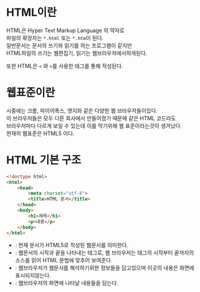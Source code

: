 # HTML이란

HTML은 Hyper Text Markup Language 의 약자로  
파일의 확장자는 `*.html` 또는 `*.htm`이 된다.  
일반문서는 문서의 쓰기와 읽기를 하는 프로그램이 같지만  
HTML파일의 쓰기는 웹편집기, 읽기는 웹브라우저에서하게된다.  

또한 HTML은 `<` 와 `>`를 사용한 태그를 통해 작성된다.

# 웹표준이란

시중에는 크롬, 파이어폭스, 엣지와 같은 다양한 웹 브라우저들이있다.  
이 브라우저들은 모두 다른 회사에서 만들어졌기 때문에 같은 HTML 코드라도  
브라우저마다 다르게 보일 수 있는데 이를 막기위해 웹 표준이라는것이 생겨났다.  
현재의 웹표준은 HTML5 이다.


# HTML 기본 구조

```html
<!doctype html>
<html>
    <head>
        <meta charset="utf-8">
        <title>HTML 문서</title>
    </head>
    <body>
        <h1>제목</h1>
        <p>내용</p>
    </body>
</html>
```

-   <!doctype html> : 현재 문서가 HTML5로 작성된 웹문서를 의미한다.
-   <html></html>   : 웹문서의 시작과 끝을 나타내는 태그로, 웹 브라우저는 태그의  
    시작부터 끝까지의 소스를 읽어 HTML 문법에 맞추어 보여준다.
-   <head></head>   : 웹브라우저가 웹문서를 해석하기위한 정보들을  
    담고있으며 이곳의 내용은 화면에 표시되지않는다.
-   <body></body>   : 웹브라우저의 화면에 나타날 내용들을 담는다.